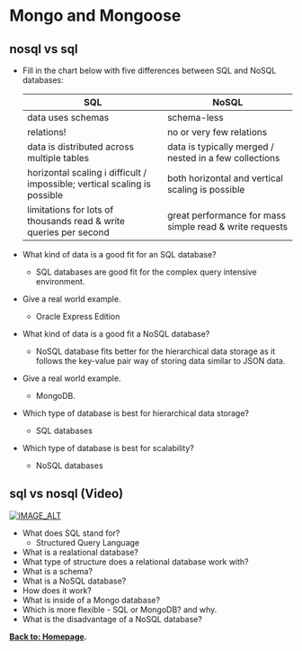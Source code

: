# Mongo and Mongoose

## nosql vs sql

- Fill in the chart below with five differences between SQL and NoSQL databases:

  | SQL                                                                       | NoSQL                                                   |
  | ------------------------------------------------------------------------- | ------------------------------------------------------- |
  | data uses schemas                                                         | schema-less                                             |
  | relations!                                                                | no or very few relations                                |
  | data is distributed across multiple tables                                | data is typically merged / nested in a few collections  |
  | horizontal scaling i difficult / impossible; vertical scaling is possible | both horizontal and vertical scaling is possible        |
  | limitations for lots of thousands read & write queries per second         | great performance for mass simple read & write requests |

- What kind of data is a good fit for an SQL database?
  - SQL databases are good fit for the complex query intensive environment.
- Give a real world example.
  - Oracle Express Edition
- What kind of data is a good fit a NoSQL database?
  - NoSQL database fits better for the hierarchical data storage as it follows the key-value pair way of storing data similar to JSON data.
- Give a real world example.
  - MongoDB.
- Which type of database is best for hierarchical data storage?
  - SQL databases
- Which type of database is best for scalability?
  - NoSQL databases

## sql vs nosql (Video)

[![IMAGE_ALT](https://img.youtube.com/vi/ZS_kXvOeQ5Y/0.jpg/default.jpg)](https://www.youtube.com/watch?v=ZS_kXvOeQ5Y)

- What does SQL stand for?
  - Structured Query Language
- What is a realational database?
- What type of structure does a relational database work with?
- What is a schema?
- What is a NoSQL database?
- How does it work?
- What is inside of a Mongo database?
- Which is more flexible - SQL or MongoDB? and why.
- What is the disadvantage of a NoSQL database?

**[Back to: Homepage](https://omarhumamah.github.io/reading-note/).**
